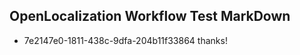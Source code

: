 ## OpenLocalization Workflow Test MarkDown
* 7e2147e0-1811-438c-9dfa-204b11f33864 thanks!

<!--HONumber=Aug16_HO1-->



